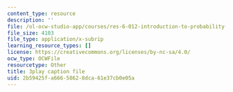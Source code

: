 ```yaml
---
content_type: resource
description: ''
file: /ol-ocw-studio-app/courses/res-6-012-introduction-to-probability-spring-2018/2b59425fa66658628dca61e37cb0e05a_J8L9kRGSvSY.vtt
file_size: 4103
file_type: application/x-subrip
learning_resource_types: []
license: https://creativecommons.org/licenses/by-nc-sa/4.0/
ocw_type: OCWFile
resourcetype: Other
title: 3play caption file
uid: 2b59425f-a666-5862-8dca-61e37cb0e05a
---
```

